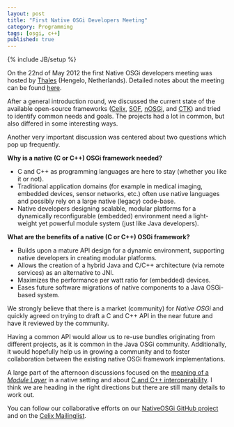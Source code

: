 ```yaml
---
layout: post
title: "First Native OSGi Developers Meeting"
category: Programming
tags: [osgi, c++]
published: true
---
```

{% include JB/setup %}

On the 22nd of May 2012 the first Native OSGi developers meeting was hosted by [Thales](http://www.thalesgroup.com/NLHome/)
(Hengelo, Netherlands). Detailed notes about the meeting can be found [here](https://github.com/abroekhuis/NativeOSGi/wiki/Meeting-20120522-Hengelo).

After a general introduction round, we discussed the current state of the available open-source frameworks
([Celix][celix], [SOF][sof], [nOSGi][nosgi], and [CTK][ctk]) and tried to identify common needs and goals.
The projects had a lot in common, but also differed in some interesting ways.

Another very important discussion was centered about two questions which pop up frequently.

**Why is a native (C or C++) OSGi framework needed?**

- C and C++ as programming languages are here to stay (whether you like it or not).
- Traditional application domains (for example in medical imaging, embedded devices, sensor networks, etc.) often use native languages
  and possibly rely on a large native (legacy) code-base.
- Native developers designing scalable, modular platforms for a dynamically reconfigurable (embedded) environment
  need a light-weight yet powerful module system (just like Java developers).

**What are the benefits of a native (C or C++) OSGi framework?**

- Builds upon a mature API design for a dynamic environment, supporting native developers in creating modular platforms.
- Allows the creation of a hybrid Java and C/C++ architecture (via remote services) as an alternative to JNI.
- Maximizes the performance per watt ratio for (embedded) devices.
- Eases future software migrations of native components to a Java OSGi-based system.

We strongly believe that there is a market (community) for *Native OSGi* and quickly agreed on trying to draft a C and C++ API in the
near future and have it reviewed by the community.

Having a common API would allow us to re-use bundles originating from different projects,
as it is common in the Java OSGi community. Additionally, it would hopefully help us in growing a community and to foster collaboration
between the existing native OSGi framework implementations.

A large part of the afternoon discussions focused on the [meaning of a *Module Layer*](https://github.com/abroekhuis/NativeOSGi/wiki/Draft-Module-Layer)
in a native setting and about [C and C++ interoperability](https://github.com/abroekhuis/NativeOSGi/wiki/Draft-C-Cpp-Interoperability).
I think we are heading in the right directions but there are still many details to work out.

You can follow our collaborative efforts on our [NativeOSGi GitHub project](https://github.com/abroekhuis/NativeOSGi) and on the
[Celix Mailinglist](http://incubator.apache.org/celix/support/mailinglist.html).

[celix]: http://incubator.apache.org/celix/
[ctk]: http://www.commontk.org/index.php/Documentation/Plugin_Framework
[nosgi]: http://www-vs.informatik.uni-ulm.de/proj/nosgi/
[sof]: http://sof.tiddlyspot.com/
